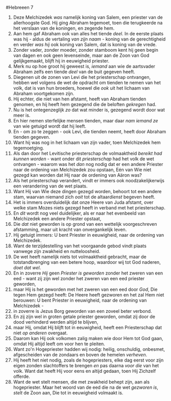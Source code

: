 #Hebreeen 7
1. Deze Melchizedek *was* namelijk koning van Salem, een priester van de allerhoogste God. Hij ging Abraham tegemoet, toen die terugkeerde na het verslaan van de koningen, en zegende hem.
2. Aan hem gaf Abraham ook van alles het tiende *deel*. In de eerste plaats was hij - aldus de vertaling *van zijn naam* - koning van de gerechtigheid en verder *was hij* ook koning van Salem, dat is koning van de vrede.
3. Zonder vader, zonder moeder, zonder stamboom kent hij geen begin van dagen en ook geen levenseinde, maar aan de Zoon van God gelijkgemaakt, blijft hij in eeuwigheid priester.
4. Merk nu op hoe groot hij geweest is, *iemand* aan wie de aartsvader Abraham zelfs een tiende *deel* van de buit gegeven heeft.
5. Diegenen uit de zonen van Levi die het priesterschap ontvangen, hebben wel volgens de wet de opdracht om tienden te nemen van het volk, dat is van hun broeders, hoewel die *ook* uit het lichaam van Abraham voortgekomen zijn.
6. Hij echter, die niet van hen afstamt, heeft van Abraham tienden genomen, en hij heeft hem gezegend die de beloften *gekregen* had.
7. Nu is het ontegenzeglijk *zo* dat wat minder is, gezegend wordt door wat meer is.
8. En hier nemen sterfelijke mensen tienden, maar daar *nam iemand ze* van wie getuigd wordt dat hij leeft.
9. En - om zo te zeggen - ook Levi, die tienden neemt, heeft door Abraham tienden gegeven.
10. Want hij was nog in het lichaam van zijn vader, toen Melchizedek hem tegemoetging.
11. Als dan door het Levitische priesterschap de volmaaktheid *bereikt had kunnen worden* - want onder dit *priesterschap* had het volk de wet ontvangen - waarom was het *dan* nog nodig dat er een andere Priester naar de ordening van Melchizedek zou opstaan, Eén van Wie niet gezegd kan worden dat Hij naar de ordening van Aäron was?
12. Als het priesterschap verandert, vindt er immers ook noodzakelijkerwijs een verandering van de wet plaats.
13. Want Hij van Wie deze dingen gezegd worden, behoort tot een andere stam, waarvan niemand zich *ooit* tot de altaar*dienst* begeven heeft.
14. Het is immers overduidelijk dat onze Heere van Juda afstamt, over welke stam Mozes niets gezegd heeft in verband met het priesterschap.
15. En *dit* wordt nog veel duidelijker, als er naar het evenbeeld van Melchizedek een andere Priester opstaat,
16. Die *dat* niet geworden is op grond van een wettelijk voorgeschreven afstamming, maar uit kracht van onvergankelijk leven.
17. Hij getuigt immers: U bent Priester in eeuwigheid, naar de ordening van Melchizedek.
18. Want de terzijdestelling van het voorgaande gebod vindt plaats vanwege zijn zwakheid en nutteloosheid.
19. De wet heeft namelijk niets tot volmaaktheid gebracht, maar de totstandbrenging van een betere hoop, waardoor wij tot God naderen, *doet dat wel*.
20. En in zoverre *Hij* geen *Priester is geworden* zonder het zweren van een eed - want zij zijn wel zonder het zweren van een eed priester geworden,
21. maar Hij is het geworden met het zweren van een eed door *God*, Die tegen Hem gezegd heeft: De Heere heeft gezworen en het zal Hem niet berouwen: U bent Priester in eeuwigheid, naar de ordening van Melchizedek -
22. in zoverre is Jezus Borg geworden van een zoveel beter verbond.
23. En zij zijn wel in groten getale priester geworden, omdat zij door de dood verhinderd werden altijd te blijven,
24. maar Hij, omdat Hij blijft tot in eeuwigheid, heeft een Priesterschap dat niet *op anderen* overgaat.
25. Daarom kan Hij ook volkomen zalig maken wie door Hem tot God gaan, omdat Hij altijd leeft om voor hen te pleiten.
26. Want zo'n Hogepriester hadden wij nodig: heilig, onschuldig, onbesmet, afgescheiden van de zondaars en boven de hemelen *verheven*.
27. Hij heeft het niet nodig, zoals de hogepriesters, elke dag eerst voor zijn eigen zonden slachtoffers te brengen *en* pas daarna *voor die* van het volk. Want dat heeft Hij voor eens en altijd gedaan, toen Hij Zichzelf offerde.
28. Want de wet stelt mensen, die met zwakheid behept zijn, aan als hogepriester. Maar het woord van de eed die na de wet *gezworen is*, *stelt* de Zoon aan, Die tot in eeuwigheid volmaakt is.
